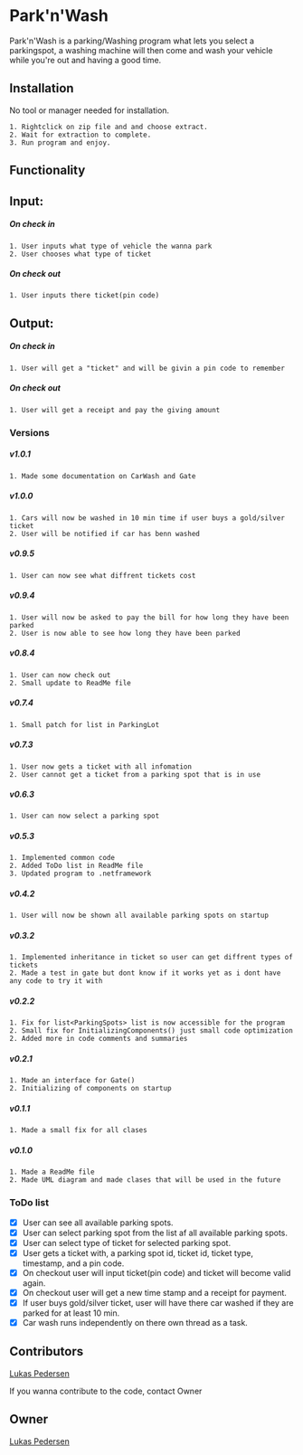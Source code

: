 ﻿# Park'n'Wash

Park'n'Wash is a parking/Washing program what lets you select a parkingspot, a washing machine will then come and wash your vehicle while you're out and having a good time.

## Installation

No tool or manager needed for installation.

```
1. Rightclick on zip file and and choose extract.
2. Wait for extraction to complete.
3. Run program and enjoy.
```

## Functionality

## Input:
##### On check in
```
1. User inputs what type of vehicle the wanna park
2. User chooses what type of ticket
```
##### On check out
```
1. User inputs there ticket(pin code)
```
## Output:
##### On check in
```
1. User will get a "ticket" and will be givin a pin code to remember
```
##### On check out
```
1. User will get a receipt and pay the giving amount
```
### Versions
##### v1.0.1
```
1. Made some documentation on CarWash and Gate
```
##### v1.0.0
```
1. Cars will now be washed in 10 min time if user buys a gold/silver ticket
2. User will be notified if car has benn washed
```
##### v0.9.5
```
1. User can now see what diffrent tickets cost
```
##### v0.9.4
```
1. User will now be asked to pay the bill for how long they have been parked
2. User is now able to see how long they have been parked
```
##### v0.8.4
```
1. User can now check out
2. Small update to ReadMe file
```
##### v0.7.4
```
1. Small patch for list in ParkingLot
```
##### v0.7.3
```
1. User now gets a ticket with all infomation
2. User cannot get a ticket from a parking spot that is in use
```
##### v0.6.3
```
1. User can now select a parking spot
```
##### v0.5.3
```
1. Implemented common code
2. Added ToDo list in ReadMe file
3. Updated program to .netframework
```
##### v0.4.2
```
1. User will now be shown all available parking spots on startup
```
##### v0.3.2
```
1. Implemented inheritance in ticket so user can get diffrent types of tickets
2. Made a test in gate but dont know if it works yet as i dont have any code to try it with
```
##### v0.2.2
```
1. Fix for list<ParkingSpots> list is now accessible for the program
2. Small fix for InitializingComponents() just small code optimization
2. Added more in code comments and summaries
```
##### v0.2.1
```
1. Made an interface for Gate()
2. Initializing of components on startup 
```
##### v0.1.1
```
1. Made a small fix for all clases
```
##### v0.1.0
```
1. Made a ReadMe file
2. Made UML diagram and made clases that will be used in the future
```
### ToDo list
- [x] User can see all available parking spots.
- [x] User can select parking spot from the list af all available parking spots.
- [x] User can select type of ticket for selected parking spot.
- [x] User gets a ticket with, a parking spot id, ticket id, ticket type, timestamp, and a pin code.
- [x] On checkout user will input ticket(pin code) and ticket will become valid again.
- [x] On checkout user will get a new time stamp and a receipt for payment.
- [x] If user buys gold/silver ticket, user will have there car washed if they are parked for at least 10 min.
- [x] Car wash runs independently on there own thread as a task.
## Contributors
[Lukas Pedersen](https://https://github.com/LukasPedersen)


If you wanna contribute to the code, contact Owner
## Owner
[Lukas Pedersen](https://https://github.com/LukasPedersen)